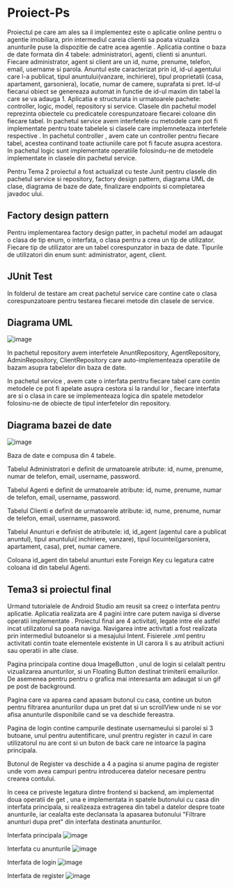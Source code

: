 # Proiect-Ps

Proiectul pe care am ales sa il implementez este o aplicatie online pentru o agentie imobiliara, prin intermediul careia clientii sa poata vizualiza anunturile puse la dispozitie de catre acea agentie . Aplicatia contine o baza de date formata din 4 tabele: administratori, agenti, clienti si anunturi. Fiecare administrator, agent si client are un id, nume, prenume, telefon, email, username si parola. Anuntul este caracterizat prin id, id-ul agentului care l-a publicat, tipul anuntului(vanzare, inchiriere), tipul proprietatii (casa, apartament, garsoniera), locatie, numar de camere, suprafata si pret. Id-ul fiecarui obiect se genereaza automat in functie de id-ul maxim din tabel la care se va adauga 1. Aplicatia e structurata in urmatoarele pachete: controller, logic, model, repository si service. Clasele din pachetul model reprezinta obiectele cu predicatele corespunzatoare fiecarei coloane din fiecare tabel. In pachetul service avem interfetele cu metodele  care pot fi implementate pentru toate tabelele si clasele care implemneteaza interfetele respective . In pachetul controller , avem cate un controller pentru fiecare tabel, acestea continand toate actiuniile care pot fi facute asupra acestora. In pachetul logic sunt implementate operatiile  folosindu-ne de  metodele implementate in clasele din pachetul service.

Pentru Tema 2 proiectul a fost actualizat cu teste Junit pentru clasele din pachetul service si repository, factory design pattern, diagrama UML de clase, diagrama de baze de date, finalizare endpoints  si completarea javadoc ului.

## Factory design pattern
Pentru implementarea factory design patter, in pachetul model am adaugat o clasa de tip enum, o interfata, o clasa pentru a crea un tip de utilizator. Fiecare tip de utilizator are un tabel corespunzator in baza de date. Tipurile de utilizatori din enum sunt: administrator, agent, client.

## JUnit Test

In folderul de testare am creat pachetul service care contine cate o clasa corespunzatoare pentru testarea fiecarei metode din clasele de service.

## Diagrama UML
![image](https://user-images.githubusercontent.com/72441193/168235428-db736d61-4725-440c-9771-477efddd9072.png)

In pachetul repository avem interfetele AnuntRepository, AgentRepository, AdminRepository, ClientRepository care auto-implementeaza operatiile  de bazam asupra tabelelor din baza de date. 

In pachetul service , avem cate o interfata pentru fiecare tabel care contin metodele ce pot fi apelate asupra cestora si la randul lor , fiecare interfata are si o clasa in care se implementeaza logica din spatele metodelor folosinu-ne de obiecte de tipul interfetelor din repository.



## Diagrama bazei de date
![image](https://user-images.githubusercontent.com/72441193/168190502-3c226d68-7e95-4446-9938-5ef609e5e7af.png)

Baza de date e compusa din 4 tabele.

Tabelul Administratori e definit de urmatoarele atribute: id, nume, prenume, numar de telefon, email, username, password.

Tabelul Agenti e definit de urmatoarele atribute:  id, nume, prenume, numar de telefon, email, username, password.

Tabelul Clienti e definit de urmatoarele atribute:  id, nume, prenume, numar de telefon, email, username, password.

Tabelul Anunturi e definist de atributele: id, id_agent (agentul care a publicat anuntul), tipul anuntului( inchiriere, vanzare), tipul locuintei(garsoniera, apartament, casa), pret, numar camere.

Coloana id_agent din tabelul anunturi este Foreign Key cu legatura catre coloana id din tabelul Agenti.


## Tema3 si proiectul final

Urmand tutorialele de Android Studio am reusit sa creez o interfata pentru aplicatie.
Aplicatia realizata are 4 pagini intre care putem naviga si diverse operatii implementate .
Proiectul final are 4 activitati, legate intre ele  astfel incat utilizatorul sa poata naviga.
Navigarea intre activitati a fost realizata prin intermediul butoanelor si a mesajului Intent.
Fisierele .xml pentru activitati contin toate elementele existente in UI carora li s au atribuit
actiuni sau operatii in alte clase.

Pagina principala contine doua ImageButton , unul de login si celalalt pentru vizualizarea anunturilor, si un Floating Button destinat trimiterii emailurilor. De asemenea pentru pentru o grafica mai interesanta am adaugat si un gif pe post de background.

Pagina care va aparea cand apasam butonul cu casa, contine un buton pentru filtrarea anunturilor dupa un pret dat si un scrollView unde ni se vor afisa anunturile disponibile cand se va deschide fereastra.

Pagina de login contine campurile destinate usernameului si parolei si 3 butoane, unul pentru autentificare, unul prentru register in cazul in care utilizatorul nu are cont si un buton de back care ne intoarce la pagina principala.

Butonul de Register va deschide a 4 a pagina si anume pagina de register unde vom avea campuri pentru introducerea datelor necesare pentru crearea contului.

In ceea ce priveste legatura dintre frontend si backend, am implementat doua operatii de get , una e implementata in spatele butonului cu casa din  interfata principala, si realizeaza extragerea din tabel a datelor despre toate anunturile, iar cealalta este declansata la apasarea butonului "Filtrare anunturi dupa pret" din interfata destinata anunturilor.

Interfata principala
![image](https://user-images.githubusercontent.com/72441193/171862529-fc2f20ae-c3dc-4572-adba-b2cb119c90b8.png)

Interfata cu anunturile
![image](https://user-images.githubusercontent.com/72441193/171862803-0f50e977-8eca-4752-ad8a-04eb2322e292.png)

Interfata de login
![image](https://user-images.githubusercontent.com/72441193/171862956-423d31ff-4d7f-4ea7-8304-db34d710ac48.png)

Interfata de register
![image](https://user-images.githubusercontent.com/72441193/171863040-9e6a10f8-a7c7-495d-9e8a-6e3aacaf2955.png)

